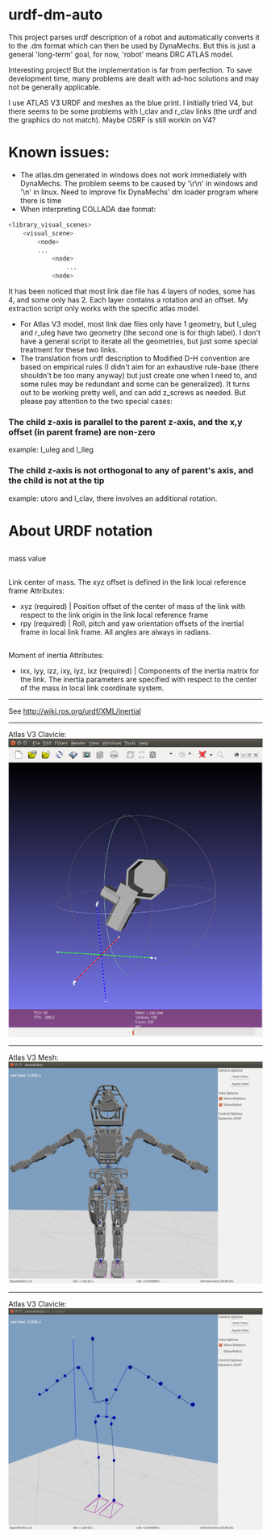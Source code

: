 urdf-dm-auto
============

This project parses urdf description of a robot and automatically converts it to the .dm format which can then be used by DynaMechs. But this is just a general 'long-term' goal, for now, 'robot' means DRC ATLAS model.

Interesting project! But the implementation is far from perfection. To save development time, many problems are dealt with ad-hoc solutions and may not be generally applicable.

I use ATLAS V3 URDF and meshes as the blue print. I initially tried V4, but there seems to be some problems with l_clav and r_clav links (the urdf and the graphics do not match). Maybe OSRF is still workin on V4?

# Known issues:
- The atlas.dm generated in windows does not work immediately with DynaMechs. The problem seems to be caused by '\r\n' in windows and '\n' in linux. Need to improve fix DynaMechs' dm loader program where there is time
- When interpreting COLLADA dae format:
```sh
<library_visual_scenes>
    <visual_scene>
        <node>
        ...
            <node>
                ...
            <node>
```
It has been noticed that most link dae file has 4 layers of nodes, some has 4, and some only has 2. Each layer contains a rotation and an offset. My extraction script only works with the specific atlas model.
- For Atlas V3 model, most link dae files only have 1 geometry, but l_uleg and r_uleg have two geometry (the second one is for thigh label). I don't have a general script to iterate all the geometries, but just some special treatment for these two links.
- The translation from urdf description to Modified D-H convention are based on empirical rules (I didn't aim for an exhaustive rule-base (there shouldn't be too many anyway) but just create one when I need to, and some rules may be redundant and some can be generalized). It turns out to be working pretty well, and can add z_screws as needed. But please pay attention to the two special cases:

### The child z-axis is parallel to the parent z-axis, and the x,y offset (in parent frame) are non-zero 
example: l_uleg and l_lleg

### The child z-axis is not orthogonal to any of parent's axis, and the child is not at the tip
example: utoro and l_clav, there involves an additional rotation. 


# About URDF notation

## <mass> 
mass value

## <origin> 
Link center of mass. The xyz offset is defined in the link local reference frame
Attributes:
- xyz (required) | Position offset of the center of mass of the link with respect to the link origin in the link local reference frame
- rpy (required) | Roll, pitch and yaw orientation offsets of the inertial frame in local link frame. All angles are always in radians.

## <inertia>
Moment of inertia
Attributes:
- ixx, iyy, izz, ixy, iyz, ixz (required) | Components of the inertia matrix for the link. The inertia parameters are specified with respect to the center of the mass in local link coordinate system.

---

See http://wiki.ros.org/urdf/XML/inertial


---

Atlas V3 Clavicle: 
![alt text][clavicle]

[clavicle]: https://raw.githubusercontent.com/yiping/image-repo/master/Screenshot%20from%202014-12-14%2020:48:56.png "Atlas V3 clavicle"

---

Atlas V3 Mesh: 
![alt text][mesh]

[mesh]: https://raw.githubusercontent.com/yiping/image-repo/master/Screenshot%20from%202014-12-18%2001:21:12.png "Atlas V3 mesh"

---

Atlas V3 Clavicle: 
![alt text][skeleton]

[skeleton]: https://raw.githubusercontent.com/yiping/image-repo/master/Screenshot%20from%202014-12-18%2001:21:29.png "Atlas V3 skeleton"

